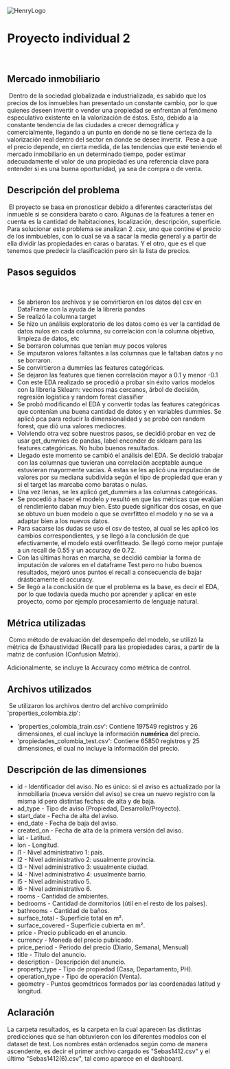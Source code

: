 ![HenryLogo](https://d31uz8lwfmyn8g.cloudfront.net/Assets/logo-henry-white-lg.png)
​
# Proyecto individual 2
​
​
## Mercado inmobiliario
​
Dentro de la sociedad globalizada e industrializada, es sabido que los precios de los inmuebles han presentado un constante cambio, por lo que quienes deseen invertir o vender una propiedad se enfrentan al fenómeno especulativo existente en la valorización de éstos. Esto, debido a la constante tendencia de las ciudades a crecer demográfica y comercialmente, llegando a un punto en donde no se tiene certeza de la valorización real dentro del sector en donde se desee invertir. 
​
Pese a que el precio depende, en cierta medida, de las tendencias que esté teniendo el mercado inmobiliario en un determinado tiempo, poder estimar adecuadamente el valor de una propiedad es una referencia clave para entender si es una buena oportunidad, ya sea de compra o de venta.
​
## Descripción del problema
​
El proyecto se basa en pronosticar debido a diferentes característas del inmueble si se considera barato o caro. Algunas de la features a tener en cuenta es la cantidad de habitaciones, localización, descripción, superficie. Para solucionar este problema se analizan 2 .csv, uno que contine el precio de los inmbuebles, con lo cual se va a sacar la media general y a partir de ella dividir las propiedades en caras o baratas. Y el otro, que es el que tenemos que predecir la clasificación pero sin la lista de precios.
​
## Pasos seguidos
​
- Se abrieron los archivos y se convirtieron en los datos del csv en DataFrame con la ayuda de la librería pandas
- Se realizó la columna target
- Se hizo un análisis exploratorio de los datos como es ver la cantidad de datos nulos en cada columna, su correlación con la columna objetivo, limpieza de datos, etc
- Se borraron columnas que tenían muy pocos valores
- Se imputaron valores faltantes a las columnas que le faltaban datos y no se borraron.
- Se convirtieron a dummies las features categóricas.
- Se dejaron las features que tienen correlación mayor a 0.1 y menor -0.1
- Con este EDA realizado se procedió a probar sin éxito varios modelos con la librería Sklearn: vecinos más cercanos, árbol de decisión, regresión logística y random forest classifier
- Se probó modificando el EDA y convertir todas las features categóricas que contenían una buena cantidad de datos y en variables dummies. Se aplicó pca para reducir la dimensionalidad y se probó con random forest, que dió una valores mediocres.
- Volviendo otra vez sobre nuestros pasos, se decidió probar en vez de usar get_dummies de pandas, label enconder de sklearn para las features categóricas. No hubo buenos resultados. 
- Llegado este momento se cambió el análisis del EDA. Se decidió trabajar con las columnas que tuvieran una correlación aceptable aunque estuvieran mayormente vacías. A estas se les aplicó una imputación de valores por su mediana subdivida según el tipo de propiedad que eran y si el target las marcaba como baratas o nulas.
- Una vez llenas, se les aplicó get_dummies a las columnas categóricas.
- Se procedió a hacer el modelo y resultó en que las métricas que evalúan el rendimiento daban muy bien. Esto puede significar dos cosas, en que se obtuvo un buen modelo o que se overfitteo el modelo y no se va a adaptar bien a los nuevos datos.
- Para sacarse las dudas se uso el csv de testeo, al cual se les aplicó los cambios correspondientes, y se llegó a la conclusión de que efectivamente, el modelo está overfitteado. Se llegó como mejor puntaje a un recall de    0.55 y un accuracy de 0.72.
- Con las últimas horas en marcha, se decidió cambiar la forma de imputación de valores en el dataframe Test pero no hubo buenos resultados, mejoró unos puntos el recall a consecuencia de bajar drásticamente el accuracy.
- Se llegó a la conclusión de que el problema es la base, es decir el EDA, por lo que todavía queda mucho por aprender y aplicar en este proyecto, como por ejemplo procesamiento de lenguaje natural. 
​
## Métrica utilizadas
​
Como método de evaluación del desempeño del modelo, se utilizó la métrica de Exhaustividad (Recall) para las propiedades caras, a partir de la matriz de confusión (Confusion Matrix). 

Adicionalmente, se incluye la Accuracy como métrica de control.
​
## Archivos utilizados
​
Se utilizaron los archivos dentro del archivo comprimido 'properties_colombia.zip':
 - 'properties_colombia_train.csv': Contiene 197549 registros y 26 dimensiones, el cual incluye la información **numérica** del precio.
 - 'propiedades_colombia_test.csv': Contiene 65850 registros y 25 dimensiones, el cual no incluye la información del precio. 
​
## Descripción de las dimensiones
- id - Identificador del aviso. No es único: si el aviso es actualizado por la inmobiliaria (nueva versión del aviso) se crea un nuevo registro con la misma id pero distintas fechas: de alta y de baja.
- ad_type - Tipo de aviso (Propiedad, Desarrollo/Proyecto).
- start_date - Fecha de alta del aviso.
- end_date - Fecha de baja del aviso.
- created_on - Fecha de alta de la primera versión del aviso.
- lat - Latitud.
- lon - Longitud.
- l1 - Nivel administrativo 1: país.
- l2 - Nivel administrativo 2: usualmente provincia.
- l3 - Nivel administrativo 3: usualmente ciudad.
- l4 - Nivel administrativo 4: usualmente barrio.
- l5 - Nivel administrativo 5.
- l6 - Nivel administrativo 6.
- rooms - Cantidad de ambientes.
- bedrooms - Cantidad de dormitorios (útil en el resto de los países).
- bathrooms - Cantidad de baños.
- surface_total - Superficie total en m².
- surface_covered - Superficie cubierta en m².
- price - Precio publicado en el anuncio.
- currency - Moneda del precio publicado.
- price_period - Periodo del precio (Diario, Semanal, Mensual)
- title - Título del anuncio.
- description - Descripción del anuncio.
- property_type - Tipo de propiedad (Casa, Departamento, PH).
- operation_type - Tipo de operación (Venta).
- geometry - Puntos geométricos formados por las coordenadas latitud y longitud. 
​
## Aclaración

La carpeta resultados, es la carpeta en la cual aparecen las distintas predicciones que se han obtuvieron con los diferentes modelos con el dataset de test. Los nombres están ordenados según como de manera ascendente, es decir el primer archivo cargado es "Sebas1412.csv" y el último "Sebas1412(6).csv", tal como aparece en el dashboard.